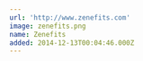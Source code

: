 ```yaml
---
url: 'http://www.zenefits.com'
image: zenefits.png
name: Zenefits
added: 2014-12-13T00:04:46.000Z
---
```

